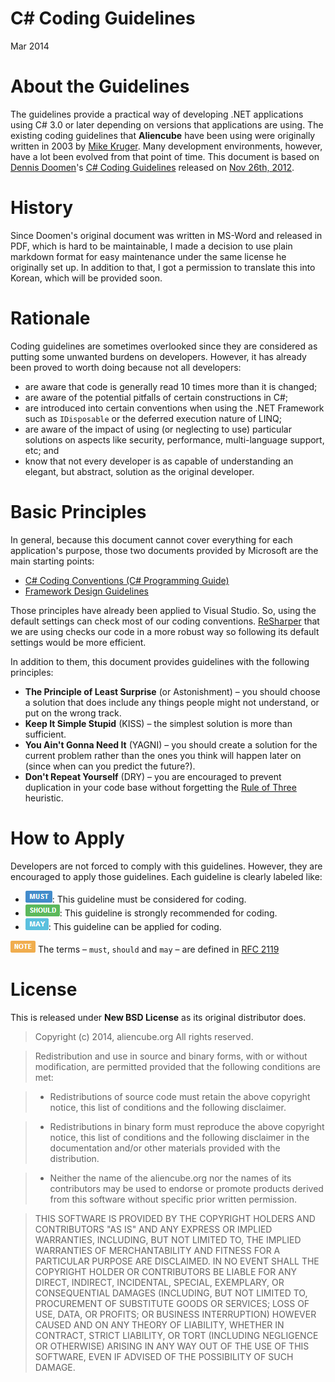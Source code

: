 # C# Coding Guidelines #

Mar 2014


# About the Guidelines #

The guidelines provide a practical way of developing .NET applications using C# 3.0 or later depending on versions that applications are using. The existing coding guidelines that **Aliencube** have been using were originally written in 2003 by [Mike Kruger](http://www.icsharpcode.net/technotes/sharpdevelopcodingstyle03.pdf). Many development environments, however, have a lot been evolved from that point of time. This document is based on [Dennis Doomen](http://www.dennisdoomen.net)'s [C# Coding Guidelines](http://csharpguidelines.codeplex.com) released on [Nov 26th, 2012](http://csharpguidelines.codeplex.com/releases/view/98254).


# History #

Since Doomen's original document was written in MS-Word and released in PDF, which is hard to be maintainable, I made a decision to use plain markdown format for easy maintenance under the same license he originally set up. In addition to that, I got a permission to translate this into Korean, which will be provided soon.


# Rationale #

Coding guidelines are sometimes overlooked since they are considered as putting some unwanted burdens on developers. However, it has already been proved to worth doing because not all developers:

* are aware that code is generally read 10 times more than it is changed;
* are aware of the potential pitfalls of certain constructions in C#;
* are introduced into certain conventions when using the .NET Framework such as `IDisposable` or the deferred execution nature of LINQ;
* are aware of the impact of using (or neglecting to use) particular solutions on aspects like security, performance, multi-language support, etc; and
* know that not every developer is as capable of understanding an elegant, but abstract, solution as the original developer.


# Basic Principles #

In general, because this document cannot cover everything for each application's purpose, those two documents provided by Microsoft are the main starting points:

* [C# Coding Conventions (C# Programming Guide)](http://msdn.microsoft.com/en-us/library/ff926074.aspx)
* [Framework Design Guidelines](http://msdn.microsoft.com/en-us/library/ms229042.aspx)

Those principles have already been applied to Visual Studio. So, using the default settings can check most of our coding conventions. [ReSharper](http://www.jetbrains.com/resharper) that we are using checks our code in a more robust way so following its default settings would be more efficient.

In addition to them, this document provides guidelines with the following principles:

* **The Principle of Least Surprise** (or Astonishment) &ndash; you should choose a solution that does include any things people might not understand, or put on the wrong track.
* **Keep It Simple Stupid** (KISS) &ndash; the simplest solution is more than sufficient.
* **You Ain't Gonna Need It** (YAGNI) &ndash; you should create a solution for the current problem rather than the ones you think will happen later on (since when can you predict the future?).
* **Don't Repeat Yourself** (DRY) &ndash; you are encouraged to prevent duplication in your code base without forgetting the [Rule of Three](http://lostechies.com/derickbailey/2012/10/31/abstraction-the-rule-of-three) heuristic.


# How to Apply #

Developers are not forced to comply with this guidelines. However, they are encouraged to apply those guidelines. Each guideline is clearly labeled like:

* ![MUST](imgs/must.png): This guideline must be considered for coding.
* ![SHOULD](imgs/should.png): This guideline is strongly recommended for coding.
* ![MAY](imgs/may.png): This guideline can be applied for coding.

![NOTE](imgs/note.png) The terms &ndash; `must`, `should` and `may` &ndash; are defined in [RFC 2119](http://www.ietf.org/rfc/rfc2119.txt)


# License #

This is released under **New BSD License** as its original distributor does.

>Copyright (c) 2014, aliencube.org All rights reserved.

>Redistribution and use in source and binary forms, with or without modification, are permitted provided that the following conditions are met:

>* Redistributions of source code must retain the above copyright notice, this list of conditions and the following disclaimer.

>* Redistributions in binary form must reproduce the above copyright notice, this list of conditions and the following disclaimer in the documentation and/or other materials provided with the distribution.

>* Neither the name of the aliencube.org nor the names of its contributors may be used to endorse or promote products derived from this software without specific prior written permission.

>THIS SOFTWARE IS PROVIDED BY THE COPYRIGHT HOLDERS AND CONTRIBUTORS "AS IS" AND ANY EXPRESS OR IMPLIED WARRANTIES, INCLUDING, BUT NOT LIMITED TO, THE IMPLIED WARRANTIES OF MERCHANTABILITY AND FITNESS FOR A PARTICULAR PURPOSE ARE DISCLAIMED. IN NO EVENT SHALL THE COPYRIGHT HOLDER OR CONTRIBUTORS BE LIABLE FOR ANY DIRECT, INDIRECT, INCIDENTAL, SPECIAL, EXEMPLARY, OR CONSEQUENTIAL
DAMAGES (INCLUDING, BUT NOT LIMITED TO, PROCUREMENT OF SUBSTITUTE GOODS OR SERVICES; LOSS OF USE, DATA, OR PROFITS; OR BUSINESS INTERRUPTION) HOWEVER CAUSED AND ON ANY THEORY OF LIABILITY, WHETHER IN CONTRACT, STRICT LIABILITY, OR TORT (INCLUDING NEGLIGENCE OR OTHERWISE) ARISING IN ANY WAY OUT OF THE USE OF THIS SOFTWARE, EVEN IF ADVISED OF THE POSSIBILITY OF SUCH DAMAGE.